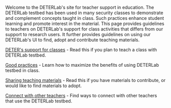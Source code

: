 Welcome to the DETERLab's site for teacher support in education. The DETERLab testbed has been used in many security classes to demonstrate and complement concepts taught in class. Such practices enhance student learning and promote interest in the material. This page provides guidelines to teachers on DETERLab's support for class activities that differs from our support to research users. It further provides guidelines on using our DETERLab's UI to find, adopt and contribute teaching materials.

[DETER's support for classes](/education/class-support/) - Read this if you plan to teach a class with DETERLab testbed.

[Good practices](/education/good-teaching-practices/) - Learn how to maximize the benefits of using DETERLab testbed in class.

[Sharing teaching materials](/core/sharing/) - Read this if you have materials to contribute, or would like to find materials to adopt.

[Connect with other teachers](/education/connect-with-teachers/) - Find ways to connect with other teachers that use the DETERLab testbed.
